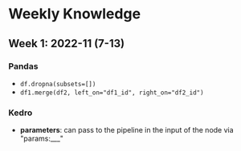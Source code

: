 # Weekly Knowledge

## Week 1: 2022-11 (7-13)
### Pandas
- `df.dropna(subsets=[])`
- `df1.merge(df2, left_on="df1_id", right_on="df2_id")`
### Kedro
- **parameters**: can pass to the pipeline in the input of the node via "params:___"
